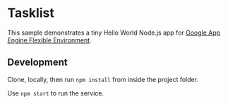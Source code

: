 # Tasklist

This sample demonstrates a tiny Hello World Node.js app for [Google App Engine Flexible Environment](https://cloud.google.com/appengine).

## Development

Clone, locally, then run `npm install` from inside the project folder.

Use `npm start` to run the service.
